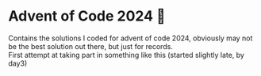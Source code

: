 # Advent of Code 2024 🎄
Contains the solutions I coded for advent of code 2024, obviously may not be the best solution out there, but just for records.<br>
First attempt at taking part in something like this (started slightly late, by day3)
